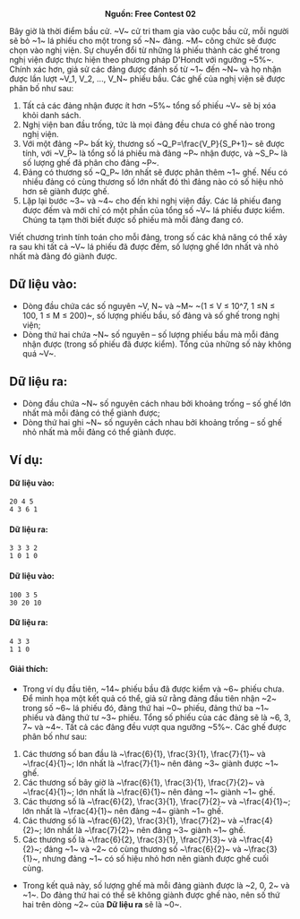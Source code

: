 **<center>Nguồn:  Free Contest 02</center>**

Bây giờ là thời điểm bầu cử. ~V~ cử tri tham gia vào cuộc bầu cử, mỗi người sẽ bỏ ~1~ lá phiếu cho một trong số ~N~ đảng. ~M~ công chức sẽ được chọn vào nghị viện. Sự chuyển đổi từ những lá phiếu thành các ghế trong nghị viện được thực hiện theo phương pháp D'Hondt với ngưỡng ~5\%~. Chính xác hơn, giả sử các đảng được đánh số từ ~1~ đến ~N~ và họ nhận được lần lượt ~V_1, V_2, ..., V_N~ phiếu bầu. Các ghế của nghị viện sẽ được phân bố như sau:
1. Tất cả các đảng nhận được ít hơn ~5\%~ tổng số phiếu ~V~ sẽ bị xóa khỏi danh sách.
2. Nghị viện ban đầu trống, tức là mọi đảng đều chưa có ghế nào trong nghị viện.
3. Với một đảng ~P~ bất kỳ, thương số ~Q_P=\frac{V_P}{S_P+1}~ sẽ được tính, với ~V_P~ là tổng số lá phiếu mà đảng ~P~ nhận được, và ~S_P~ là số lượng ghế đã phân cho đảng ~P~.
4. Đảng có thương số ~Q_P~ lớn nhất sẽ được phân thêm ~1~ ghế. Nếu có nhiều đảng có cùng thương số lớn nhất đó thì đảng nào có số hiệu nhỏ hơn sẽ giành được ghế.
5. Lặp lại bước ~3~ và ~4~ cho đến khi nghị viện đầy. Các lá phiếu đang được đếm và mới chỉ có một phần của tổng số ~V~ lá phiếu được kiểm. Chúng ta tạm thời biết được số phiếu mà mỗi đảng đang có.

Viết chương trình tính toán cho mỗi đảng, trong số các khả năng có thể xảy ra sau khi tất cả ~V~ lá phiếu đã được đếm, số lượng ghế lớn nhất và nhỏ nhất mà đảng đó giành được.

## Dữ liệu vào:
- Dòng đầu chứa các số nguyên ~V, N~ và ~M~ ~(1 ≤ V ≤ 10^7, 1 ≤N ≤ 100, 1 ≤ M ≤ 200)~, số lượng phiếu bầu, số đảng và số ghế trong nghị viện;
- Dòng thứ hai chứa ~N~ số nguyên – số lượng phiếu bầu mà mỗi đảng nhận được (trong số phiếu đã được kiểm). Tổng của những số này không quá ~V~.

## Dữ liệu ra:
- Dòng đầu chứa ~N~ số nguyên cách nhau bởi khoảng trống – số ghế lớn nhất mà mỗi đảng có thể giành được;
- Dòng thứ hai ghi ~N~ số nguyên cách nhau bởi khoảng trống – số ghế nhỏ nhất mà mỗi đảng có thể giành được.

## Ví dụ:
#### Dữ liệu vào:
```
20 4 5
4 3 6 1
```

#### Dữ liệu ra:
```
3 3 3 2
1 0 1 0
```

#### Dữ liệu vào:
```
100 3 5
30 20 10
```

#### Dữ liệu ra:
```
4 3 3
1 1 0
```

#### Giải thích:
- Trong ví dụ đầu tiên, ~14~ phiếu bầu đã được kiểm và ~6~ phiếu chưa. Để minh họa một kết quả có thể, giả sử rằng đảng đầu tiên nhận ~2~ trong số ~6~ lá phiếu đó, đảng thứ hai ~0~ phiếu, đảng thứ ba ~1~ phiếu và đảng thứ tư ~3~ phiếu. Tổng số phiếu của các đảng sẽ là ~6, 3, 7~ và ~4~. Tất cả các đảng đều vượt qua ngưỡng ~5\%~. Các ghế được phân bố như sau:
1. Các thương số ban đầu là ~\frac{6}{1}, \frac{3}{1}, \frac{7}{1}~ và ~\frac{4}{1}~; lớn nhất là ~\frac{7}{1}~ nên đảng ~3~ giành được ~1~ ghế.
2. Các thương số bây giờ là ~\frac{6}{1}, \frac{3}{1}, \frac{7}{2}~ và ~\frac{4}{1}~; lớn nhất là ~\frac{6}{1}~ nên đảng ~1~ giành ~1~ ghế.
3. Các thương số là ~\frac{6}{2}, \frac{3}{1}, \frac{7}{2}~ và ~\frac{4}{1}~; lớn nhất là ~\frac{4}{1}~ nên đảng ~4~ giành ~1~ ghế.
4. Các thương số là ~\frac{6}{2}, \frac{3}{1}, \frac{7}{2}~ và ~\frac{4}{2}~; lớn nhất là ~\frac{7}{2}~ nên đảng ~3~ giành ~1~ ghế.
5. Các thương số là ~\frac{6}{2}, \frac{3}{1}, \frac{7}{3}~ và ~\frac{4}{2}~; đảng ~1~ và ~2~ có cùng thương số ~\frac{6}{2}~ và ~\frac{3}{1}~, nhưng đảng ~1~ có số hiệu nhỏ hơn nên giành được ghế cuối cùng.
- Trong kết quả này, số lượng ghế mà mỗi đảng giành được là ~2, 0, 2~ và ~1~. Do đảng thứ hai có thể sẽ không giành được ghế nào, nên số thứ hai trên dòng ~2~ của **Dữ liệu ra** sẽ là ~0~.